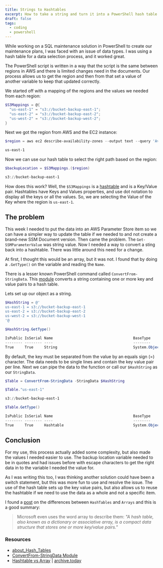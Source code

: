 ```yaml
---
title: Strings to Hashtables
excerpt: How to take a string and turn it into a PowerShell hash table
draft: false
tags:
  - coding
  - powershell
---
```


While working on a SQL maintenance solution in PowerShell to create our maintenance plans, I was faced with an issue of data types. I was using a hash table for a data selection process, and it worked great.

The PowerShell script is written in a way that the script is the same between regions in AWS and there is limited changes need in the documents. Our process allows us to get the region and then from that set a value of another variable to keep that updated correctly.

We started off with a mapping of the regions and the values we needed from each region:

```powershell
$S3Mappings = @{
  "us-east-1" = "s3://bucket-backup-east-1";
  "us-east-2" = "s3://bucket-backup-east-2";
  "us-west-2" = "s3://bucket-backup-west-2";
}
```

Next we got the region from AWS and the EC2 instance:

```powershell
$region = aws ec2 describe-availability-zones --output text --query 'AvailabilityZones[0].[RegionName]'

us-east-1
```

Now we can use our hash table to select the right path based on the region:

```powershell
$backupLocation = $S3Mappings.($region)

s3://bucket-backup-east-1
```

How does this work? Well, the `$S3Mappings` is a [hashtable](https://learn.microsoft.com/en-us/powershell/module/microsoft.powershell.core/about/about_hash_tables?view=powershell-7.4) and is a Key/Value pair. Hashtables have Keys and Values properties, and use dot notation to display all the keys or all the values. So, we are selecting the Value of the Key where the region is `us-east-1`.

## The problem

This week I needed to put the data into an AWS Parameter Store item so we can have a simpler way to update the table if we needed to and not create a brand-new SSM Document version. Then came the problem. The `Get-SSMParameterValue` was string value. Now I needed a way to convert a sting back into a hashtable. There was little around this need for a change.

At first, I thought this would be an array, but it was not. I found that by doing a `.GetType()` on the variable and reading the `Name`.

There is a lesser known PowerShell command called `ConvertFrom-StringData`. This [module](https://learn.microsoft.com/en-us/powershell/module/microsoft.powershell.utility/convertfrom-stringdata?view=powershell-7.4) converts a string containing one or more key and value pairs to a hash table.

Lets set up our object as a string.

```powershell
$HashString = @'
us-east-1 = s3://bucket-backup-east-1
us-east-2 = s3://bucket-backup-east-2
us-west-2 = s3://bucket-backup-west-1
'@

$HashString.GetType()

IsPublic IsSerial Name                                     BaseType
-------- -------- ----                                     --------
True     True     String                                   System.Object
```

By default, the key must be separated from the value by an equals sign (=) character. The data needs to be single lines and contain the key value pair per line. Next we can pipe the data to the function or call our `$HashString` as our `StringData`.

```powershell
$Table = ConvertFrom-StringData -StringData $HashString

$Table."us-east-1"

s3://bucket-backup-east-1

$Table.GetType()

IsPublic IsSerial Name                                     BaseType
-------- -------- ----                                     --------
True     True     Hashtable                                System.Object
```

## Conclusion

For my use, this process actually added some complexity, but also made the values I needed easier to use. The backup location variable needed to be in quotes and had issues before with escape characters to get the right data in to the variable I needed the value for.

As I was writing this too, I was thinking another solution could have been a switch statement, but this was more fun to use and resolve the issue. The use of the hash table sets up the key value pairs, but also allows us to reuse the hashtable if we need to use the data as a whole and not a specific item.

I found a [post](https://tommymaynard.com/there-is-a-difference-arrays-versus-hash-tables/) on the differences between `HashTables` and `Arrays` and this is a good summary:

> Microsoft even uses the word array to describe them: *"A hash table, also known as a dictionary or associative array, is a compact data structure that stores one or more key/value pairs."*

### Resources

- [about_Hash_Tables](https://learn.microsoft.com/en-us/powershell/module/microsoft.powershell.core/about/about_hash_tables?view=powershell-7.4)
- [ConvertFrom-StringData Module](https://learn.microsoft.com/en-us/powershell/module/microsoft.powershell.utility/convertfrom-stringdata?view=powershell-7.4)
- [Hashtable vs Array](https://tommymaynard.com/there-is-a-difference-arrays-versus-hash-tables/) | [archive.today](https://archive.ph/XN6oa)